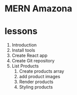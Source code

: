 # MERN Amazona

# lessons
1. Introduction
2. Install tools
3. Create React app
4. Create Git repository
5. List Products
    1. Create products array
    2. add product images
    3. Render products
    4. Styling products